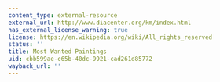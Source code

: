 ```yaml
---
content_type: external-resource
external_url: http://www.diacenter.org/km/index.html
has_external_license_warning: true
license: https://en.wikipedia.org/wiki/All_rights_reserved
status: ''
title: Most Wanted Paintings
uid: cbb599ae-c65b-40dc-9921-cad261d85772
wayback_url: ''
---
```

